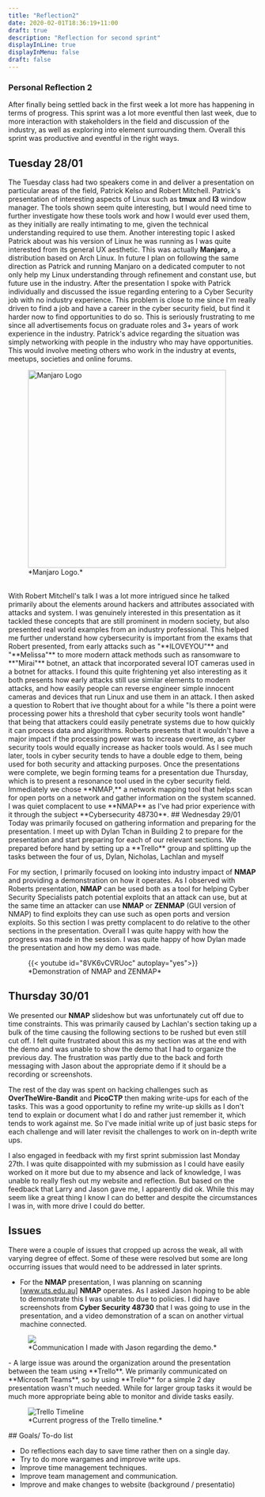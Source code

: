 ```yaml
---
title: "Reflection2"
date: 2020-02-01T18:36:19+11:00
draft: true
description: "Reflection for second sprint"
displayInLine: true
displayInMenu: false
draft: false
---
```



### Personal Reflection 2
After finally being settled back in the first week a lot more has happening in terms of progress. This sprint was a lot more eventful then last week, due to more interaction with stakeholders in the field and discussion of the industry, as well as exploring into element surrounding them. Overall this sprint was productive and eventful in the right ways.
## Tuesday 28/01
The Tuesday class had two speakers come in and deliver a presentation on particular areas of the field, Patrick Kelso and Robert Mitchell.  Patrick's presentation of interesting aspects of Linux such as **tmux** and **I3** window manager. The tools shown seem quite interesting, but I would need time to further investigate how these tools work and how I would ever used them, as they initially are really intimating to me, given the technical understanding required to use them. Another interesting topic I asked Patrick about was his version of Linux he was running as I was quite interested from its general UX aesthetic. This was actually **Manjaro,** a distribution based on Arch Linux. In future I plan on following the same direction as Patrick and running Manjaro on a dedicated computer to not only help my Linux understanding through refinement and constant use, but future use in the industry. 
After the presentation I spoke with Patrick individually and discussed the issue regarding entering to a Cyber Security job with no industry experience. This problem is close to me since I'm really driven to find a job and have a career in the cyber security field, but find it harder now to find opportunities to do so.
This is seriously frustrating to me since all advertisements focus on graduate roles and 3+ years of work experience in the industry. Patrick's advice regarding the situation was simply networking with people in the industry who may have opportunities. This would involve meeting others who work in the industry at events, meetups, societies and online forums.
<br>
<figure>
<img src="/img/Manjaro.png" alt= "Manjaro Logo" width="400px" height="400px">
<figcaption>
*Manjaro Logo.*
</figcaption>
</figure>
<br>
With Robert Mitchell's talk I was a lot more intrigued since he talked primarily about the elements around hackers and attributes associated with attacks and system. 
I was genuinely interested in this presentation as it tackled these concepts that are still prominent in modern society, but also presented real world examples from an industry professional. 
This helped me further understand how cybersecurity is important from the exams that Robert presented, from early attacks such as "**ILOVEYOU"** and "**Melissa"** to more modern attack methods such as ransomware to **"Mirai"** botnet, an attack that incorporated several IOT cameras used in a botnet for attacks.
I found this quite frightening yet also interesting as it both presents how early attacks still use similar elements to modern attacks, and how easily people can reverse engineer simple innocent cameras and devices that run Linux and use them in an attack.
I then asked a question to Robert that ive thought about for a while "Is there a point were processing power hits a threshold that cyber security tools wont handle" that being that attackers could easily penetrate systems due to how quickly it can process data and algorithms. Roberts presents that it wouldn't have a major impact if the processing power was to increase overtime, as cyber security tools would equally increase as hacker tools would. As I see much later, tools in cyber security tends to have a double edge to them, being used for both security and attacking purposes.
Once the presentations were complete, we begin forming teams for a presentation due Thursday, which is to present a resonance tool used in the cyber security field. Immediately we chose **NMAP,** a network mapping tool that helps scan for open ports on a network and gather information on the system scanned. I was quiet complacent to use **NMAP** as I've had prior experience with it through the subject **Cybersecurity 48730**.
## Wednesday 29/01
Today was primarily focused on gathering information and preparing for the presentation. I meet up with Dylan Tchan in Building 2 to prepare for the presentation and start preparing for each of our relevant sections. We prepared before hand by setting up a **Trello** group and splitting up the tasks between the four of us, Dylan, Nicholas, Lachlan and myself

For my section, I primarily focused on looking into industry impact of **NMAP** and providing a demonstration on how it operates. As I observed with Roberts presentation, **NMAP** can be used both as a tool for helping Cyber Security Specialists patch potential exploits that an attack can use, but at the same time an attacker can use **NMAP** or **ZENMAP** (GUI version of NMAP) to find exploits they can use such as open ports and version exploits. So this section I was pretty complacent to do relative to the other sections in the presentation. Overall I was quite happy with how the progress was made in the session. I was quite happy of how Dylan made the presentation and how my demo was made.
<figure>
{{< youtube id="8VK6vCVRUoc" autoplay="yes">}}
<figcaption>
*Demonstration of NMAP and ZENMAP*
</figcaption>
</figure>

## Thursday 30/01

We presented our **NMAP** slideshow but was unfortunately cut off due to time constraints. This was primarily caused by Lachlan's section taking up a bulk of the time causing the following sections to be rushed but even still cut off. I felt quite frustrated about this as my section was at the end with the demo and was unable to show the demo that I had to organize the previous day. The frustration was partly due to the back and forth messaging with Jason about the appropriate demo if it should be a recording or screenshots. 

The rest of the day was spent on hacking challenges such as **OverTheWire-Bandit** and **PicoCTP** then making write-ups for each of the tasks. This was a good opportunity to refine my write-up skills as I don't tend to explain or document what I do and rather just remember it, which tends to work against me. So I've made initial write up of just basic steps for each challenge and will later revisit the challenges to work on in-depth write ups.

I also engaged in feedback with my first sprint submission last Monday 27th. I was quite disappointed with my submission as I could have easily worked on it more but due to my absence and lack of knowledge, I was unable to really flesh out my website and reflection. But based on the feedback that Larry and Jason gave me, I apparently did ok. While this may seem like a great thing I know I can do better and despite the circumstances I was in, with more drive I could do better.

## Issues

There were a couple of issues that cropped up across the weak, all with varying degree of effect. Some of these were resolved but some are long occurring issues that would need to be addressed in later sprints.

- For the **NMAP** presentation, I was planning on scanning [www.uts.edu.au] **NMAP** operates. As I asked Jason hoping to be able to demonstrate this I was unable to due to policies. I did have screenshots from **Cyber Security 48730** that I was going to use in the presentation, and a video demonstration of a scan on another virtual machine connected.
<figure>
<img src="/img/Capture2.png" >
<figcaption>
*Communication I made with Jason regarding the demo.*
</figcaption>
</figure>
- A large issue was around the organization around the presentation between the team using **Trello**. We primarily communicated on **Microsoft Teams**, so by using **Trello** for a simple 2 day presentation wasn't much needed. While for larger group tasks it would be much more appropriate being able to monitor and divide tasks easily.

<figure>
<img src="/img/Untitled.png" alt=" Trello Timeline">
<figcaption>
*Current progress of the Trello timeline.*
</figcaption>
</figure>
## Goals/ To-do list

- Do reflections each day to save time rather then on a single day.
- Try to do more wargames and improve write ups.
- Improve time management techniques.
- Improve team management and communication.
- Improve and make changes to website (background / presentatio)

